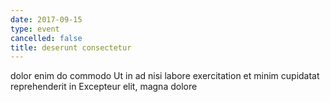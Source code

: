 ```yaml
---
date: 2017-09-15
type: event
cancelled: false
title: deserunt consectetur
---
```

dolor enim do commodo Ut in ad nisi labore exercitation et minim cupidatat reprehenderit in Excepteur elit, magna dolore